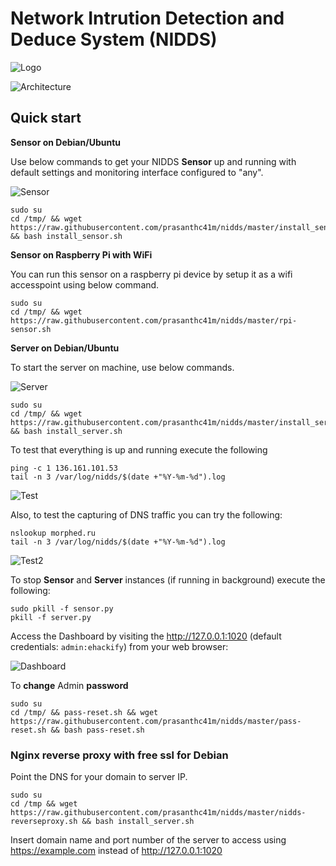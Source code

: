 
# Network Intrution Detection and Deduce System (NIDDS)

![Logo](https://raw.githubusercontent.com/prasanthc41m/nidds/master/images/logo.gif)

![Architecture](https://raw.githubusercontent.com/prasanthc41m/nidds/master/images/NIDDS.png)

## Quick start

**Sensor on Debian/Ubuntu**

Use below commands to get your NIDDS **Sensor** up and running with default settings and monitoring interface configured to "any".

![Sensor](https://raw.githubusercontent.com/prasanthc41m/nidds/master/images/Sensor.png)
```
sudo su
cd /tmp/ && wget https://raw.githubusercontent.com/prasanthc41m/nidds/master/install_sensor.sh && bash install_sensor.sh
```
**Sensor on Raspberry Pi with WiFi**

You can run this sensor on a raspberry pi device by setup it as a wifi accesspoint using below command.

```
sudo su
cd /tmp/ && wget https://raw.githubusercontent.com/prasanthc41m/nidds/master/rpi-sensor.sh

```
**Server on Debian/Ubuntu** 

To start the server on machine, use below commands.

![Server]( https://raw.githubusercontent.com/prasanthc41m/nidds/master/images/Server.png )
```
sudo su
cd /tmp/ && wget https://raw.githubusercontent.com/prasanthc41m/nidds/master/install_server.sh && bash install_server.sh
```



To test that everything is up and running execute the following

```
ping -c 1 136.161.101.53
tail -n 3 /var/log/nidds/$(date +"%Y-%m-%d").log
```

![Test](https://raw.githubusercontent.com/prasanthc41m/nidds/master/images/Test1.png)

Also, to test the capturing of DNS traffic you can try the following:

```
nslookup morphed.ru
tail -n 3 /var/log/nidds/$(date +"%Y-%m-%d").log
```

![Test2](https://raw.githubusercontent.com/prasanthc41m/nidds/master/images/Test2.png)

To stop **Sensor** and **Server** instances (if running in background) execute the following:

```
sudo pkill -f sensor.py
pkill -f server.py
```
Access the Dashboard by visiting the http://127.0.0.1:1020 (default credentials: `admin:ehackify`) from your web browser:

![Dashboard]()

To **change** Admin **password**

```
sudo su
cd /tmp/ && pass-reset.sh && wget https://raw.githubusercontent.com/prasanthc41m/nidds/master/pass-reset.sh && bash pass-reset.sh
```

### Nginx reverse proxy with free ssl for Debian

Point the DNS for your domain to server IP.

```
sudo su
cd /tmp && wget https://raw.githubusercontent.com/prasanthc41m/nidds/master/nidds-reverseproxy.sh && bash install_server.sh
```
Insert domain name and port number of the server to access using https://example.com instead of http://127.0.0.1:1020
